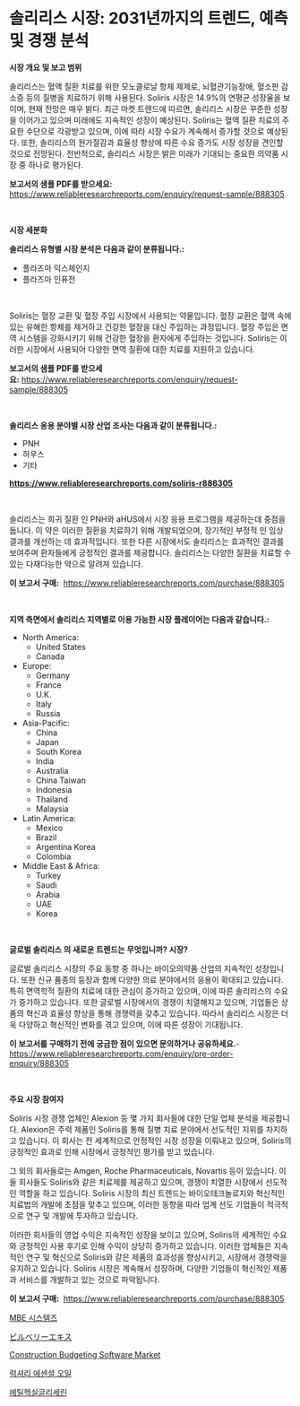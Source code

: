 <p><h1>솔리리스 시장: 2031년까지의 트렌드, 예측 및 경쟁 분석</h1></p><p><strong>시장 개요 및 보고 범위</strong></p>
<p><p>솔리리스는 혈액 질환 치료를 위한 모노클로날 항체 제제로, 뇌혈관기능장애, 혈소판 감소증 등의 질병을 치료하기 위해 사용된다. Soliris 시장은 14.9%의 연평균 성장율을 보이며, 현재 전망은 매우 밝다. 최근 마켓 트렌드에 따르면, 솔리리스 시장은 꾸준한 성장을 이어가고 있으며 미래에도 지속적인 성장이 예상된다. Soliris는 혈액 질환 치료의 주요한 수단으로 각광받고 있으며, 이에 따라 시장 수요가 계속해서 증가할 것으로 예상된다. 또한, 솔리리스의 원가절감과 효율성 향상에 따른 수요 증가도 시장 성장을 견인할 것으로 전망된다. 전반적으로, 솔리리스 시장은 밝은 미래가 기대되는 중요한 의약품 시장 중 하나로 평가된다.</p></p>
<p><strong>보고서의 샘플 PDF를 받으세요:</strong> <a href="https://www.reliableresearchreports.com/enquiry/request-sample/888305">https://www.reliableresearchreports.com/enquiry/request-sample/888305</a></p>
<p>&nbsp;</p>
<p><strong>시장 세분화</strong></p>
<p><strong>솔리리스 유형별 시장 분석은 다음과 같이 분류됩니다.:</strong></p>
<p><ul><li>플라즈마 익스체인지</li><li>플라즈마 인퓨전</li></ul></p>
<p>&nbsp;</p>
<p><p>Soliris는 혈장 교환 및 혈장 주입 시장에서 사용되는 약물입니다. 혈장 교환은 혈액 속에 있는 유해한 항체를 제거하고 건강한 혈장을 대신 주입하는 과정입니다. 혈장 주입은 면역 시스템을 강화시키기 위해 건강한 혈장을 환자에게 주입하는 것입니다. Soliris는 이러한 시장에서 사용되어 다양한 면역 질환에 대한 치료를 지원하고 있습니다.</p></p>
<p><strong>보고서의 샘플 PDF를 받으세요:</strong>&nbsp;<a href="https://www.reliableresearchreports.com/enquiry/request-sample/888305">https://www.reliableresearchreports.com/enquiry/request-sample/888305</a></p>
<p>&nbsp;</p>
<p><strong> 솔리리스 응용 분야별 시장 산업 조사는 다음과 같이 분류됩니다.:</strong></p>
<p><ul><li>PNH</li><li>하우스</li><li>기타</li></ul></p>
<p><strong><a href="https://www.reliableresearchreports.com/soliris-r888305">https://www.reliableresearchreports.com/soliris-r888305</a></strong></p>
<p>&nbsp;</p>
<p><p>솔리리스는 희귀 질환 인 PNH와 aHUS에서 시장 응용 프로그램을 제공하는데 중점을 둡니다. 이 약은 이러한 질환을 치료하기 위해 개발되었으며, 장기적인 부정적 인 임상 결과를 개선하는 데 효과적입니다. 또한 다른 시장에서도 솔리리스는 효과적인 결과를 보여주며 환자들에게 긍정적인 결과를 제공합니다. 솔리리스는 다양한 질환을 치료할 수 있는 다재다능한 약으로 알려져 있습니다.</p></p>
<p><strong>이 보고서 구매:</strong>&nbsp; <a href="https://www.reliableresearchreports.com/purchase/888305">https://www.reliableresearchreports.com/purchase/888305</a></p>
<p>&nbsp;</p>
<p><strong>지역 측면에서 솔리리스 지역별로 이용 가능한 시장 플레이어는 다음과 같습니다.:</strong></p>
<p><ul>
    <li>
        North America:
        <ul>
            <li>United States</li>
            <li>Canada</li>
        </ul>
    </li>
    <li>
        Europe:
        <ul>
            <li>Germany</li>
            <li>France</li>
            <li>U.K.</li>
            <li>Italy</li>
            <li>Russia</li>
        </ul>
    </li>
    <li>
        Asia-Pacific:
        <ul>
            <li>China</li>
            <li>Japan</li>
            <li>South Korea</li>
            <li>India</li>
            <li>Australia</li>
            <li>China Taiwan</li>
            <li>Indonesia</li>
            <li>Thailand</li>
            <li>Malaysia</li>
        </ul>
    </li>
    <li>
        Latin America:
        <ul>
            <li>Mexico</li>
            <li>Brazil</li>
            <li>Argentina Korea</li>
            <li>Colombia</li>
        </ul>
    </li>
    <li>
        Middle East & Africa:
        <ul>
            <li>Turkey</li>
            <li>Saudi</li>
            <li>Arabia</li>
            <li>UAE</li>
            <li>Korea</li>
        </ul>
    </li>
    </ul></p>
<p>&nbsp;</p>
<p><strong>글로벌 솔리리스 의 새로운 트렌드는 무엇입니까? 시장?</strong></p>
<p><p>글로벌 솔리리스 시장의 주요 동향 중 하나는 바이오의약품 산업의 지속적인 성장입니다. 또한 신규 품종의 등장과 함께 다양한 의료 분야에서의 응용이 확대되고 있습니다. 특히 면역학적 질환의 치료에 대한 관심이 증가하고 있으며, 이에 따른 솔리리스의 수요가 증가하고 있습니다. 또한 글로벌 시장에서의 경쟁이 치열해지고 있으며, 기업들은 상품의 혁신과 효율성 향상을 통해 경쟁력을 갖추고 있습니다. 따라서 솔리리스 시장은 더욱 다양하고 혁신적인 변화를 겪고 있으며, 이에 따른 성장이 기대됩니다.</p></p>
<p><strong>이 보고서를 구매하기 전에 궁금한 점이 있으면 문의하거나 공유하세요.</strong>- <a href="https://www.reliableresearchreports.com/enquiry/pre-order-enquiry/888305">https://www.reliableresearchreports.com/enquiry/pre-order-enquiry/888305</a></p>
<p>&nbsp;</p>
<p><strong>주요 시장 참여자</strong></p>
<p><p>Soliris 시장 경쟁 업체인 Alexion 등 몇 가지 회사들에 대한 단일 업체 분석을 제공합니다. Alexion은 주력 제품인 Soliris를 통해 질병 치료 분야에서 선도적인 지위를 차지하고 있습니다. 이 회사는 전 세계적으로 안정적인 시장 성장을 이뤄내고 있으며, Soliris의 긍정적인 효과로 인해 시장에서 긍정적인 평가를 받고 있습니다.</p><p>그 외의 회사들로는 Amgen, Roche Pharmaceuticals, Novartis 등이 있습니다. 이들 회사들도 Soliris와 같은 치료제를 제공하고 있으며, 경쟁이 치열한 시장에서 선도적인 역할을 하고 있습니다. Soliris 시장의 최신 트렌드는 바이오테크놀로지와 혁신적인 치료법의 개발에 초점을 맞추고 있으며, 이러한 동향을 따라 업계 선도 기업들이 적극적으로 연구 및 개발에 투자하고 있습니다.</p><p>이러한 회사들의 영업 수익은 지속적인 성장을 보이고 있으며, Soliris의 세계적인 수요와 긍정적인 사용 후기로 인해 수익이 상당히 증가하고 있습니다. 이러한 업체들은 지속적인 연구 및 혁신으로 Soliris와 같은 제품의 효과성을 향상시키고, 시장에서 경쟁력을 유지하고 있습니다. Soliris 시장은 계속해서 성장하며, 다양한 기업들이 혁신적인 제품과 서비스를 개발하고 있는 것으로 파악됩니다.</p></p>
<p><strong>이 보고서 구매:</strong>&nbsp;&nbsp;<a href="https://www.reliableresearchreports.com/purchase/888305">https://www.reliableresearchreports.com/purchase/888305</a></p>
<p><p><a href="https://github.com/rcabello548/Market-Research-Report-List-1/blob/main/156289260481.md">MBE 시스템즈</a></p><p><a href="https://medium.com/@attyourniture/%E3%83%93%E3%83%AB%E3%83%99%E3%83%AA%E3%83%BC%E3%82%A8%E3%82%AD%E3%82%B9%E5%B8%82%E5%A0%B4%E3%81%AF-%E5%B8%82%E5%A0%B4%E3%82%B7%E3%82%A7%E3%82%A2-%E8%A6%8F%E6%A8%A1-2031%E5%B9%B4%E3%81%BE%E3%81%A7%E3%81%AE%E4%BA%88%E6%B8%AC%E3%81%AB%E7%84%A6%E7%82%B9%E3%82%92%E5%BD%93%E3%81%A6%E3%81%A6%E3%81%84%E3%81%BE%E3%81%99-cced6430293e">ビルベリーエキス</a></p><p><a href="https://github.com/vimar16th/Market-Research-Report-List-4/blob/main/construction-budgeting-software-market.md">Construction Budgeting Software Market</a></p><p><a href="https://medium.com/@willislebsack/%EB%9F%AD%EC%85%94%EB%A6%AC-%EC%97%90%EC%84%BC%EC%85%9C-%EC%98%A4%EC%9D%BC-%EC%8B%9C%EC%9E%A5-%EC%A7%80%ED%91%9C-%ED%95%B4%EB%8F%85-%EC%8B%9C%EC%9E%A5-%EC%A0%90%EC%9C%A0%EC%9C%A8-%ED%8A%B8%EB%A0%8C%EB%93%9C-%EB%B0%8F-%EC%84%B1%EC%9E%A5-%ED%8C%A8%ED%84%B4-fd5dcee6ce78">럭셔리 에센셜 오일</a></p><p><a href="https://github.com/KellyLyncyh543964/Market-Research-Report-List-1/blob/main/128666260480.md">에틸헥실글리세린</a></p></p>